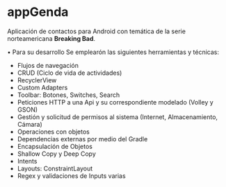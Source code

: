 # appGenda

Aplicación de contactos para Android con temática de la serie norteamericana **Breaking Bad**.

• Para su desarrollo Se emplearón las siguientes herramientas y técnicas:

- Flujos de navegación
- CRUD (Ciclo de vida de actividades)
- RecyclerView
- Custom Adapters
- Toolbar: Botones, Switches, Search
- Peticiones HTTP a una Api y su correspondiente modelado (Volley y GSON)
- Gestión y solicitud de permisos al sistema (Internet, Almacenamiento, Cámara)
- Operaciones con objetos
- Dependencias externas por medio del Gradle
- Encapsulación de Objetos
- Shallow Copy y Deep Copy
- Intents
- Layouts: ConstraintLayout
- Regex y validaciones de Inputs varias


